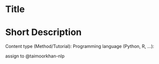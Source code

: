 # Title

# Short Description

Content type (Method/Tutorial):
Programming language (Python, R, ...):

assign to @taimoorkhan-nlp
